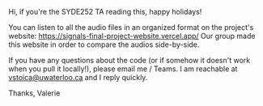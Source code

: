 Hi, if you're the SYDE252 TA reading this, happy holidays!

You can listen to all the audio files in an organized format on the project's website: https://signals-final-project-website.vercel.app/
Our group made this website in order to compare the audios side-by-side.

If you have any questions about the code (or if somehow it doesn't work when you pull it locally!), please email me / Teams.
I am reachable at vstoica@uwaterloo.ca and I reply quickly. 

Thanks,
Valerie
